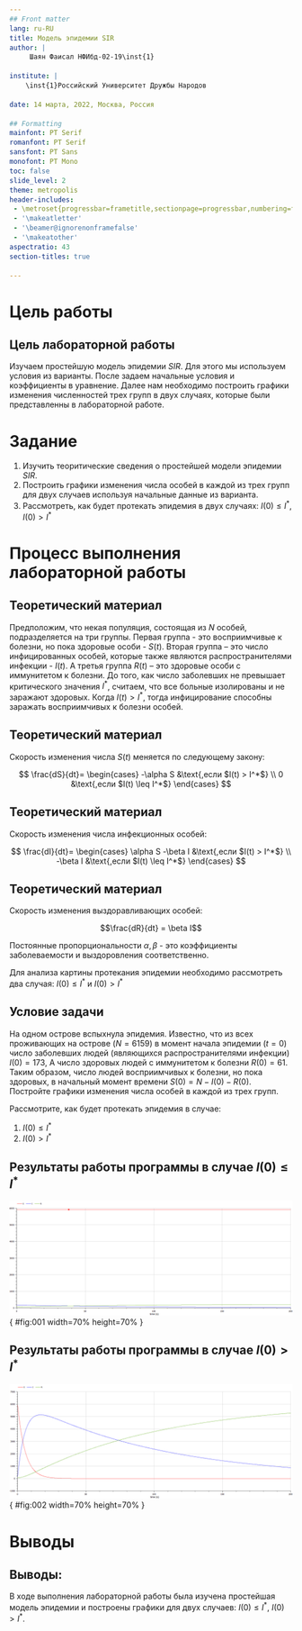 ```yaml
---
## Front matter
lang: ru-RU
title: Модель эпидемии SIR
author: |
	 Шаян Фаисал НФИбд-02-19\inst{1}

institute: |
	\inst{1}Российский Университет Дружбы Народов

date: 14 марта, 2022, Москва, Россия

## Formatting
mainfont: PT Serif
romanfont: PT Serif
sansfont: PT Sans
monofont: PT Mono
toc: false
slide_level: 2
theme: metropolis
header-includes: 
 - \metroset{progressbar=frametitle,sectionpage=progressbar,numbering=fraction}
 - '\makeatletter'
 - '\beamer@ignorenonframefalse'
 - '\makeatother'
aspectratio: 43
section-titles: true

---
```


# Цель работы
## Цель лабораторной работы
Изучаем простейшую модель эпидемии $SIR$. Для этого мы используем условия из варианты. После задаем начальные условия и коэффициенты в уравнение.
Далее нам необходимо построить графики изменения численностей трех групп в двух случаях, которые были представленны в лабораторной работе.

# Задание

1.	Изучить теоритические сведения о простейшей модели эпидемии $SIR$.
2.	Построить графики изменения числа особей в каждой из трех групп для двух случаев используя начальные данные из варианта. 
3.	Рассмотреть, как будет протекать эпидемия в двух случаях: $I(0)\leq I^*$, $I(0)>I^*$

# Процесс выполнения лабораторной работы

## Теоретический материал 

Предположим, что некая популяция, состоящая из $N$ особей, подразделяется на три группы. Первая группа - это восприимчивые к болезни, но пока здоровые особи - $S(t)$. Вторая группа – это число инфицированных особей, которые также являются распространителями инфекции - $I(t)$. А третья группа $R(t)$ – это здоровые особи с иммунитетом к болезни. 
До того, как число заболевших не превышает критического значения $I^*$, считаем, что все больные изолированы и не заражают здоровых. Когда $I(t)> I^*$, тогда инфицирование способны заражать восприимчивых к болезни особей. 

## Теоретический материал 

Cкорость изменения числа $S(t)$ меняется по следующему закону:

$$
\frac{dS}{dt}=
 \begin{cases}
	-\alpha S &\text{,если $I(t) > I^*$}
	\\   
	0 &\text{,если $I(t) \leq I^*$}
 \end{cases}
$$

## Теоретический материал

Cкорость изменения числа инфекционных особей:

$$
\frac{dI}{dt}=
 \begin{cases}
	\alpha S -\beta I &\text{,если $I(t) > I^*$}
	\\   
	-\beta I &\text{,если $I(t) \leq I^*$}
 \end{cases}
$$

## Теоретический материал

Cкорость изменения выздоравливающих особей:

$$\frac{dR}{dt} = \beta I$$

Постоянные пропорциональности $\alpha, \beta$ - это коэффициенты заболеваемости и выздоровления соответственно.

Для анализа картины протекания эпидемии необходимо рассмотреть два случая:  $I(0) \leq I^*$ и  $I(0)>I^*$


## Условие задачи

На одном острове вспыхнула эпидемия. Известно, что из всех проживающих на острове $(N=6159)$ в момент начала эпидемии $(t=0)$ число заболевших людей (являющихся распространителями инфекции) $I(0)=173$, А число здоровых людей с иммунитетом к болезни $R(0)=61$. Таким образом, число людей восприимчивых к болезни, но пока здоровых, в начальный момент времени $S(0)=N-I(0)-R(0)$.
Постройте графики изменения числа особей в каждой из трех групп.

Рассмотрите, как будет протекать эпидемия в случае:

1.	$I(0)\leq I^*$
2.	$I(0)>I^*$


## Результаты работы программы в случае $I(0)\leq I^*$
![Графики численности в случае $I(0)\leq I^*$](image/01.png){ #fig:001 width=70% height=70% }

## Результаты работы программы в случае $I(0)>I^*$
![Графики численности в случае $I(0)>I^*$](image/02.png){ #fig:002 width=70% height=70% }


# Выводы
## Выводы:
В ходе выполнения лабораторной работы была изучена простейшая модель эпидемии и построены графики для двух случаев: $I(0)\leq I^*$, $I(0)>I^*$.